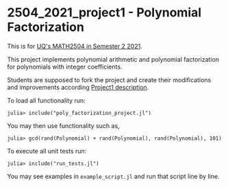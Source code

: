 # 2504_2021_project1 - Polynomial Factorization

This is for [UQ's MATH2504 in Semester 2 2021](https://courses.smp.uq.edu.au/MATH2504/).

This project implements polynomial arithmetic and polynomial factorization for polynomials with integer coefficients. 

Students are supposed to fork the project and create their modifications and improvements according [Project1 description](https://courses.smp.uq.edu.au/MATH2504/assessment_html/project1.html).

To load all functionality run:

```
julia> include("poly_factorization_project.jl")
```

You may then use functionality such as,

```
julia> gcd(rand(Polynomial) + rand(Polynomial), rand(Polynomial), 101)
```

To execute all unit tests run:

```
julia> include("run_tests.jl")
```

You may see examples in `example_script.jl` and run that script line by line.